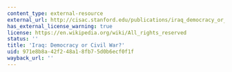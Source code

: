 ```yaml
---
content_type: external-resource
external_url: http://cisac.stanford.edu/publications/iraq_democracy_or_civil_war/
has_external_license_warning: true
license: https://en.wikipedia.org/wiki/All_rights_reserved
status: ''
title: 'Iraq: Democracy or Civil War?'
uid: 971e8b8a-42f2-48a1-8fb7-5d0b6ecf0f1f
wayback_url: ''
---
```

